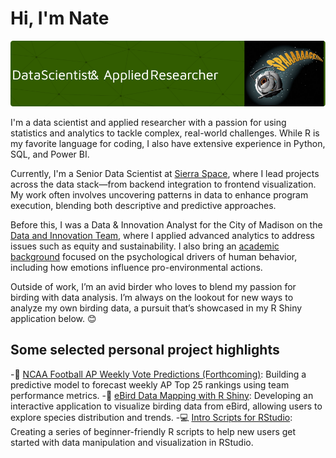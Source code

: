 # Hi, I'm Nate 

<img src="https://github.com/NathanJShipley/nathanjshipley/blob/main/github-header-image.png">

I'm a data scientist and applied researcher with a passion for using statistics and analytics to tackle complex, real-world challenges. While R is my favorite language for coding, I also have extensive experience in Python, SQL, and Power BI.

Currently, I'm a Senior Data Scientist at <a href="https://www.sierraspace.com/">Sierra Space</a>, where I lead projects across the data stack—from backend integration to frontend visualization. My work often involves uncovering patterns in data to enhance program execution, blending both descriptive and predictive approaches.

Before this, I was a Data & Innovation Analyst for the City of Madison on the <a href="https://www.cityofmadison.com/finance/data-innovation">Data and Innovation Team</a>, where I applied advanced analytics to address issues such as equity and sustainability. I also bring an <a href="https://scholar.google.com/citations?user=n2-up3oAAAAJ&hl=en">academic background</a> focused on the psychological drivers of human behavior, including how emotions influence pro-environmental actions.

Outside of work, I’m an avid birder who loves to blend my passion for birding with data analysis. I’m always on the lookout for new ways to analyze my own birding data, a pursuit that’s showcased in my R Shiny application below. 😊

## Some selected personal project highlights

-🏈 <a href="">NCAA Football AP Weekly Vote Predictions (Forthcoming)</a>: Building a predictive model to forecast weekly AP Top 25 rankings using team performance metrics.
-🦅 <a href="https://github.com/NathanJShipley/eBird_Mapping_RShiny">eBird Data Mapping with R Shiny</a>: Developing an interactive application to visualize birding data from eBird, allowing users to explore species distribution and trends.
-💻 <a href="">Intro Scripts for RStudio</a>: Creating a series of beginner-friendly R scripts to help new users get started with data manipulation and visualization in RStudio.




<!--[Text](https://www.youtube.com/watch?v=KhGWbt1dAKQ) good link for more ideas as needed-->
